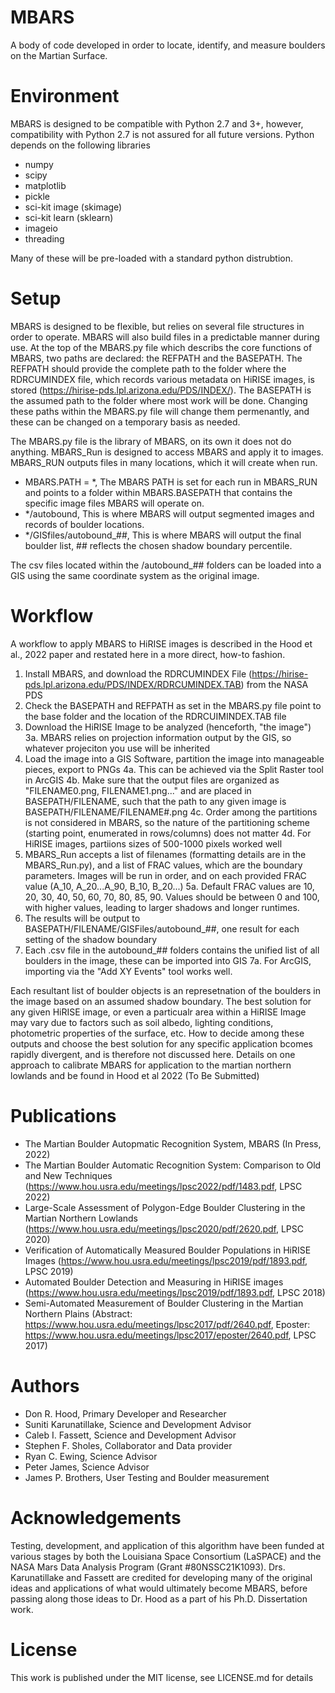 # MBARS
A body of code developed in order to locate, identify, and measure boulders on the Martian Surface.


# Environment
MBARS is designed to be compatible with Python 2.7 and 3+, however, compatibility with Python 2.7 is not assured for all future versions. Python depends on the following libraries
 - numpy
 - scipy
 - matplotlib
 - pickle
 - sci-kit image (skimage)
 - sci-kit learn (sklearn)
 - imageio
 - threading

Many of these will be pre-loaded with a standard python distrubtion.

# Setup
MBARS is designed to be flexible, but relies on several file structures in order to operate. MBARS will also build files in a predictable manner during use.
At the top of the MBARS.py file which describs the core functions of MBARS, two paths are declared: the REFPATH and the BASEPATH. The REFPATH should provide the complete path to the folder where the
RDRCUMINDEX file, which records various metadata on HiRISE images, is stored (https://hirise-pds.lpl.arizona.edu/PDS/INDEX/). The BASEPATH is the assumed path to the folder where most work will be done. Changing these paths within the MBARS.py file will change them permenantly, and these can be changed on a temporary basis as needed.

The MBARS.py file is the library of MBARS, on its own it does not do anything. MBARS_Run is designed to access MBARS and apply it to images. MBARS_RUN outputs files in many locations, which it will create when run.
 - MBARS.PATH = *, The MBARS PATH is set for each run in MBARS_RUN and points to a folder within MBARS.BASEPATH that contains the specific image files MBARS will operate on.
 - */autobound, This is where MBARS will output segmented images and records of boulder locations.
 - */GISfiles/autobound_##, This is where MBARS will output the final boulder list, ## reflects the chosen shadow boundary percentile.

The csv files located within the /autobound_## folders can be loaded into a GIS using the same coordinate system as the original image.

# Workflow

A workflow to apply MBARS to HiRISE images is described in the Hood et al., 2022 paper and restated here in a more direct, how-to fashion.
1. Install MBARS, and download the RDRCUMINDEX File (https://hirise-pds.lpl.arizona.edu/PDS/INDEX/RDRCUMINDEX.TAB) from the NASA PDS
2. Check the BASEPATH and REFPATH as set in the MBARS.py file point to the base folder and the location of the RDRCUIMINDEX.TAB file
3. Download the HiRISE Image to be analyzed (henceforth, "the image")
3a. MBARS relies on projection information output by the GIS, so whatever projeciton you use will be inherited
4. Load the image into a GIS Software, partition the image into manageable pieces, export to PNGs
4a. This can be achieved via the Split Raster tool in ArcGIS
4b. Make sure that the output files are organized as "FILENAME0.png, FILENAME1.png..." and are placed in BASEPATH/FILENAME, such that the path to any given image is BASEPATH/FILENAME/FILENAME#.png
4c. Order among the partitions is not considered in MBARS, so the nature of the partitioning scheme (starting point, enumerated in rows/columns) does not matter
4d. For HiRISE images, partiions sizes of 500-1000 pixels worked well
5. MBARS_Run accepts a list of filenames (formatting details are in the MBARS_Run.py), and a list of FRAC values, which are the boundary parameters. Images will be run in order, and on each provided FRAC value (A_10, A_20...A_90, B_10, B_20...)
5a. Default FRAC values are 10, 20, 30, 40, 50, 60, 70, 80, 85, 90. Values should be between 0 and 100, with higher values, leading to larger shadows and longer runtimes.
6. The results will be output to BASEPATH/FILENAME/GISFiles/autobound_##, one result for each setting of the shadow boundary
7. Each .csv file in the autobound_## folders contains the unified list of all boulders in the image, these can be imported into GIS
7a. For ArcGIS, importing via the "Add XY Events" tool works well.

Each resultant list of boulder objects is an represetnation of the boulders in the image based on an assumed shadow boundary. The best solution for any given HiRISE image, or even a particualr area within a HiRISE Image may vary due
to factors such as soil albedo, lighting conditions, photometric properties of the surface, etc. How to decide among these outputs and choose the best solution for any specific application bcomes rapidly divergent, and is therefore not
discussed here. Details on one approach to calibrate MBARS for application to the martian northern lowlands and be found in Hood et al 2022 (To Be Submitted)

# Publications
 - The Martian Boulder Autopmatic Recognition System, MBARS (In Press, 2022)
 - The Martian Boulder Automatic Recognition System: Comparison to Old and New Techniques (https://www.hou.usra.edu/meetings/lpsc2022/pdf/1483.pdf, LPSC 2022)
 - Large-Scale Assessment of Polygon-Edge Boulder Clustering in the Martian Northern Lowlands (https://www.hou.usra.edu/meetings/lpsc2020/pdf/2620.pdf, LPSC 2020)
 - Verification of Automatically Measured Boulder Populations in HiRISE Images (https://www.hou.usra.edu/meetings/lpsc2019/pdf/1893.pdf, LPSC 2019)
 - Automated Boulder Detection and Measuring in HiRISE images (https://www.hou.usra.edu/meetings/lpsc2019/pdf/1893.pdf, LPSC 2018)
 - Semi-Automated Measurement of Boulder Clustering in the Martian Northern Plains (Abstract: https://www.hou.usra.edu/meetings/lpsc2017/pdf/2640.pdf, Eposter: https://www.hou.usra.edu/meetings/lpsc2017/eposter/2640.pdf, LPSC 2017)
 
# Authors
 - Don R. Hood, Primary Developer and Researcher
 - Suniti Karunatillake, Science and Development Advisor
 - Caleb I. Fassett, Science and Development Advisor
 - Stephen F. Sholes, Collaborator and Data provider
 - Ryan C. Ewing, Science Advisor
 - Peter James, Science Advisor
 - James P. Brothers, User Testing and Boulder measurement
 
# Acknowledgements
Testing, development, and application of this algorithm have been funded at various stages by both the Louisiana Space Consortium (LaSPACE) and the NASA Mars Data Analysis Program
(Grant #80NSSC21K1093). Drs. Karunatillake and Fassett are credited for developing many of the original ideas and applications of what would ultimately become MBARS, before passing
along those ideas to Dr. Hood as a part of his Ph.D. Dissertation work.

# License
This work is published under the MIT license, see LICENSE.md for details
